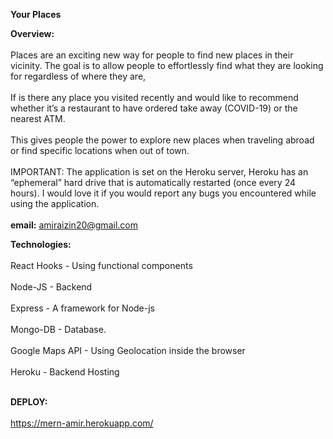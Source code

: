 <b>Your Places</b>

<b>Overview:</b><br></br>
Places are an exciting new way for people to find new places in their vicinity. The goal is to allow people to effortlessly find what they are looking for regardless of where they are,<br></br> If is there any place you visited recently and would like to recommend whether it’s a restaurant to have ordered take away (COVID-19) or the nearest ATM.<br></br>This gives people the power to explore new places when traveling abroad or find specific locations when out of town.<br></br>
IMPORTANT: The application is set on the Heroku server, Heroku has an “ephemeral” hard drive that is automatically restarted (once every 24 hours). I would love it if you would report any bugs you encountered while using the application.<br></br>
<b>email:</b> amiraizin20@gmail.com 

<b>Technologies:</b><br></br>
React Hooks - Using functional components<br></br>
Node-JS - Backend<br></br>
Express - A framework for Node-js<br></br>
Mongo-DB - Database.<br></br>
Google Maps API - Using Geolocation inside the browser<br></br>
Heroku - Backend Hosting<br></br>


<b>DEPLOY:</b><br></br>
https://mern-amir.herokuapp.com/
